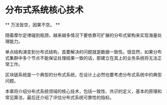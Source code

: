 # 分布式系统核心技术

** 万法皆空，因果不空。 **

随着摩尔定律碰到瓶颈，越来越多情况下要依靠可扩展的分布式架构来实现海量处理能力。

单点结构演变到分布式结构，首要解决的问题就是数据一致性。很显然，如果分布式集群中多个节点不能保证处理结果一致的话，那建立在其上的业务系统将无法正常工作。

区块链系统是一个典型的分布式系统，在设计上必然也要考虑分布式系统中的典型问题。

本章将介绍分布式系统领域的核心技术，包括一致性、共识的定义，基本的原理和常见算法，最后还介绍了评估分布式系统可靠性的指标。
